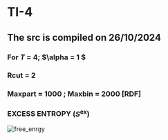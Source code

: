 # TI-4
## The src is compiled on 26/10/2024
### For $T$ = 4; $\alpha = 1 $
### Rcut = 2 
### Maxpart = 1000 ; Maxbin = 2000 [RDF]

### EXCESS ENTROPY $(S^{\mathrm{ex}})$

![free_enrgy](PLOT_SCRIPTS/Excess_entropy.jpg)